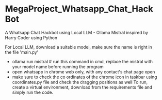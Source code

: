 # MegaProject_Whatsapp_Chat_HackBot
A Whatsapp Chat Hackbot using Local LLM - Ollama Mistral inspired by Harry Coder using Python


For Local LLM, download a suitable model, 
make sure the name is right in the file 'main.py'
- ollama run mistral # run this command in cmd, replace the mistral with your model name before running the program
- open whatsapp in chrome web only, with any contact's chat page open
- make sure to check the co ordinates of the chrome icon in taskbar using coordinates.py file and check the dragging positions as well
To run, create a virtual environment, download from the requirements file and simply run the code.
